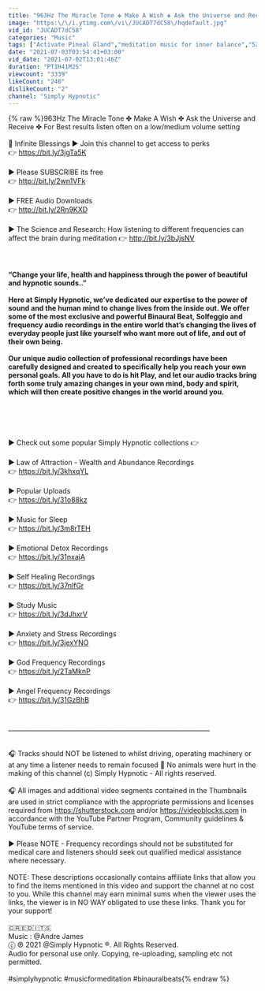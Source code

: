 ```yaml
---
title: "963Hz The Miracle Tone ✤ Make A Wish ✤ Ask the Universe and Receive"
image: "https:\/\/i.ytimg.com\/vi\/JUCADT7dC58\/hqdefault.jpg"
vid_id: "JUCADT7dC58"
categories: "Music"
tags: ["Activate Pineal Gland","meditation music for inner balance","528 hz miracle tone"]
date: "2021-07-03T03:54:41+03:00"
vid_date: "2021-07-02T13:01:46Z"
duration: "PT1H41M2S"
viewcount: "3339"
likeCount: "246"
dislikeCount: "2"
channel: "Simply Hypnotic"
---
```

{% raw %}963Hz The Miracle Tone ✤ Make A Wish ✤ Ask the Universe and Receive ✤ For Best results listen often on a low/medium volume setting<br /><br />🙏 Infinite Blessings ► Join this channel to get access to perks<br />👉 <a rel="nofollow" target="blank" href="https://bit.ly/3jgTa5K">https://bit.ly/3jgTa5K</a><br /><br />► Please SUBSCRIBE its free<br />👉 <a rel="nofollow" target="blank" href="http://bit.ly/2wn1VFk">http://bit.ly/2wn1VFk</a><br /><br />► FREE Audio Downloads<br />👉 <a rel="nofollow" target="blank" href="http://bit.ly/2Rn9KXD">http://bit.ly/2Rn9KXD</a><br /><br />► The Science and Research: How listening to different frequencies can affect the brain during meditation 👉 <a rel="nofollow" target="blank" href="http://bit.ly/3bJjsNV">http://bit.ly/3bJjsNV</a><br /><br />________________________________________________________________<br /><br />“Change your life, health and happiness through the power of beautiful and hypnotic sounds..”<br /><br />Here at Simply Hypnotic, we’ve dedicated our expertise to the power of sound and the human mind to change lives from the inside out. We offer some of the most exclusive and powerful Binaural Beat, Solfeggio and frequency audio recordings in the entire world that’s changing the lives of everyday people just like yourself who want more out of life, and out of their own being.<br /><br />Our unique audio collection of professional recordings have been carefully designed and created to specifically help you reach your own personal goals. All you have to do is hit Play, and let our audio tracks bring forth some truly amazing changes in your own mind, body and spirit, which will then create positive changes in the world around you.<br /><br /><br />________________________________________________________________<br /><br /><br />► Check out some popular Simply Hypnotic collections 👉 <br /><br />► Law of Attraction - Wealth and Abundance Recordings <br />👉 <a rel="nofollow" target="blank" href="https://bit.ly/3khxqYL">https://bit.ly/3khxqYL</a><br /><br />► Popular Uploads <br />👉 <a rel="nofollow" target="blank" href="https://bit.ly/31o88kz">https://bit.ly/31o88kz</a><br /><br />► Music for Sleep <br />👉 <a rel="nofollow" target="blank" href="https://bit.ly/3m8rTEH">https://bit.ly/3m8rTEH</a><br /><br />► Emotional Detox Recordings <br />👉 <a rel="nofollow" target="blank" href="https://bit.ly/31nxajA">https://bit.ly/31nxajA</a><br /><br />► Self Healing Recordings <br />👉 <a rel="nofollow" target="blank" href="https://bit.ly/37nlfGr">https://bit.ly/37nlfGr</a><br /><br />► Study Music <br />👉 <a rel="nofollow" target="blank" href="https://bit.ly/3dJhxrV">https://bit.ly/3dJhxrV</a><br /><br />► Anxiety and Stress Recordings <br />👉 <a rel="nofollow" target="blank" href="https://bit.ly/3jexYNO">https://bit.ly/3jexYNO</a><br /><br />► God Frequency Recordings <br />👉 <a rel="nofollow" target="blank" href="https://bit.ly/2TaMknP">https://bit.ly/2TaMknP</a><br /><br />► Angel Frequency Recordings <br />👉 <a rel="nofollow" target="blank" href="https://bit.ly/31GzBhB">https://bit.ly/31GzBhB</a><br /><br /><br />________________________________________________________________<br /><br /><br />🎧 Tracks should NOT be listened to whilst driving, operating machinery or at any time a listener needs to remain focused  🐶 No animals were hurt in the making of this channel (c) Simply Hypnotic - All rights reserved.<br /><br />🎧 All images and additional video segments contained in the Thumbnails are used in strict compliance with the appropriate permissions and licenses required from <a rel="nofollow" target="blank" href="https://shutterstock.com">https://shutterstock.com</a> and/or <a rel="nofollow" target="blank" href="https://videoblocks.com">https://videoblocks.com</a> in accordance with the YouTube Partner Program, Community guidelines &amp; YouTube terms of service.<br /><br />► Please NOTE - Frequency recordings should not be substituted for medical care and listeners should seek out qualified medical assistance where necessary.<br /><br />NOTE: These descriptions occasionally contains affiliate links that allow you to find the items mentioned in this video and support the channel at no cost to you. While this channel may earn minimal sums when the viewer uses the links, the viewer is in NO WAY obligated to use these links. Thank you for your support!<br /><br />🇨​🇷​🇪​🇩​🇮​🇹​🇸​ ​ <br />Music  : @Andre James<br />ⓒ ℗ 2021 @Simply Hypnotic ®. All Rights Reserved.<br />Audio for personal use only. Copying, re-uploading, sampling etc not permitted.<br /><br />#simplyhypnotic #musicformeditation #binauralbeats{% endraw %}
